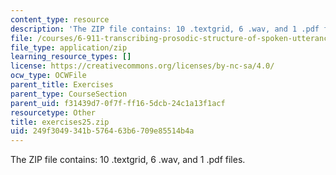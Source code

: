 ```yaml
---
content_type: resource
description: 'The ZIP file contains: 10 .textgrid, 6 .wav, and 1 .pdf files.'
file: /courses/6-911-transcribing-prosodic-structure-of-spoken-utterances-with-tobi-january-iap-2006/249f3049341b576463b6709e85514b4a_exercises25.zip
file_type: application/zip
learning_resource_types: []
license: https://creativecommons.org/licenses/by-nc-sa/4.0/
ocw_type: OCWFile
parent_title: Exercises
parent_type: CourseSection
parent_uid: f31439d7-0f7f-ff16-5dcb-24c1a13f1acf
resourcetype: Other
title: exercises25.zip
uid: 249f3049-341b-5764-63b6-709e85514b4a
---
```

The ZIP file contains: 10 .textgrid, 6 .wav, and 1 .pdf files.